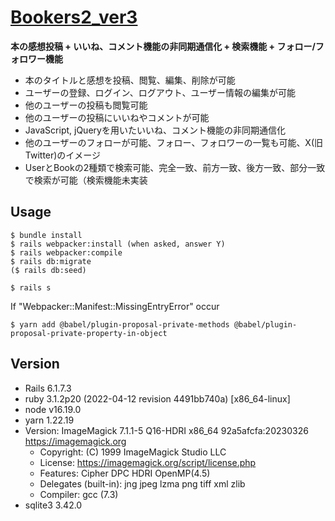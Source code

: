 # [Bookers2_ver3](https://github.com/ryhara/Bookers2_ver3)
**本の感想投稿 + いいね、コメント機能の非同期通信化 + 検索機能 + フォロー/フォロワー機能**

- 本のタイトルと感想を投稿、閲覧、編集、削除が可能
- ユーザーの登録、ログイン、ログアウト、ユーザー情報の編集が可能
- 他のユーザーの投稿も閲覧可能
- 他のユーザーの投稿にいいねやコメントが可能
- JavaScript, jQueryを用いたいいね、コメント機能の非同期通信化
- 他のユーザーのフォローが可能、フォロー、フォロワーの一覧も可能、X(旧Twitter)のイメージ
- UserとBookの2種類で検索可能、完全一致、前方一致、後方一致、部分一致で検索が可能（検索機能未実装

## Usage
```
$ bundle install
$ rails webpacker:install (when asked, answer Y)
$ rails webpacker:compile
$ rails db:migrate
($ rails db:seed)
```
```
$ rails s
```
If "Webpacker::Manifest::MissingEntryError" occur
```
$ yarn add @babel/plugin-proposal-private-methods @babel/plugin-proposal-private-property-in-object
```

## Version
- Rails 6.1.7.3
- ruby 3.1.2p20 (2022-04-12 revision 4491bb740a) [x86_64-linux]
- node v16.19.0
- yarn 1.22.19
- Version: ImageMagick 7.1.1-5 Q16-HDRI x86_64 92a5afcfa:20230326 https://imagemagick.org
  - Copyright: (C) 1999 ImageMagick Studio LLC
  - License: https://imagemagick.org/script/license.php
  - Features: Cipher DPC HDRI OpenMP(4.5) 
  - Delegates (built-in): jng jpeg lzma png tiff xml zlib
  - Compiler: gcc (7.3)
- sqlite3 3.42.0

